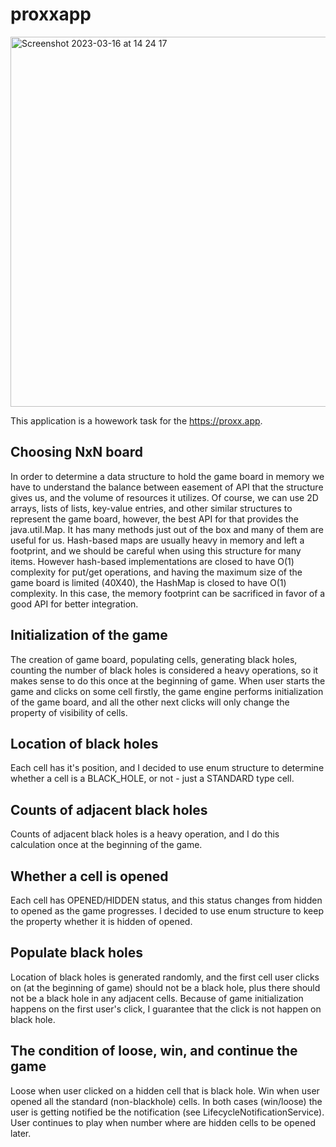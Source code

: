 # proxxapp

<img width="592" alt="Screenshot 2023-03-16 at 14 24 17" src="https://user-images.githubusercontent.com/40858461/225616425-3d5685f3-26c1-4ded-b2ea-36bf4b2313bc.png">


This application is a howework task for the https://proxx.app.


## Choosing NxN board

In order to determine a data structure to hold the game board in memory we have to understand the balance between easement of API that the structure gives us, and the volume of resources it utilizes. 
Of course, we can use 2D arrays, lists of lists, key-value entries, and other similar structures to represent the game board, however, the best API for that provides the java.util.Map. It has many methods just out of the box and many of them are useful for us. Hash-based maps are usually heavy in memory and left a footprint, and we should be careful when using this structure for many items. 
However hash-based implementations are closed to have O(1) complexity for put/get operations, and having the maximum size of the game board is limited (40X40), the HashMap is closed to have O(1) complexity. In this case, the memory footprint can be sacrificed in favor of a good API for better integration.

## Initialization of the game

The creation of game board, populating cells, generating black holes, counting the number of black holes is considered a heavy operations, so it makes sense to do this once at the beginning of game. 
When user starts the game and clicks on some cell firstly, the game engine performs initialization of the game board, and all the other next clicks will only change the property of visibility of cells.

## Location of black holes

Each cell has it's position, and I decided to use enum structure to determine whether a cell is a BLACK_HOLE, or not - just a STANDARD type cell.

## Counts of adjacent black holes

Counts of adjacent black holes is a heavy operation, and I do this calculation once at the beginning of the game.

## Whether a cell is opened

Each cell has OPENED/HIDDEN status, and this status changes from hidden to opened as the game progresses. I decided to use enum structure to keep the property whether it is hidden of opened.

## Populate black holes

Location of black holes is generated randomly, and the first cell user clicks on (at the beginning of game) should not be a black hole, plus there should not be a black hole in any adjacent cells. Because of game initialization happens on the first user's click, I guarantee that the click is not happen on black hole.

## The condition of loose, win, and continue the game

Loose when user clicked on a hidden cell that is black hole. Win when user opened all the standard (non-blackhole) cells. In both cases (win/loose) the user is getting notified be the notification (see LifecycleNotificationService). User continues to play when number where are hidden cells to be opened later.
